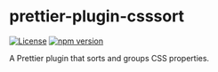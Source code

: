 # prettier-plugin-csssort

[![License](https://img.shields.io/:license-mit-blue.svg)](http://doge.mit-license.org)
[![npm version](https://badge.fury.io/js/prettier-plugin-csssort.svg)](https://badge.fury.io/js/prettier-plugin-csssort)

A Prettier plugin that sorts and groups CSS properties.
